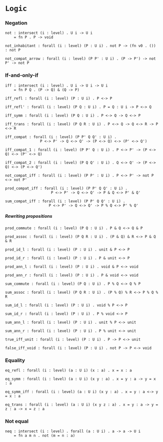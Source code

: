 # `Logic`

### Negation

    not : intersect (i : level) . U i -> U i
        = fn P . P -> void

    not_inhabitant : forall (i : level) (P : U i) . not P -> (fn v0 . ()) : not P

    not_compat_arrow : forall (i : level) (P P' : U i) . (P -> P') -> not P' -> not P


### If-and-only-if

    iff : intersect (i : level) . U i -> U i -> U i
        = fn P Q . (P -> Q) & (Q -> P)

    iff_refl : forall (i : level) (P : U i) . P <-> P

    iff_refl' : forall (i : level) (P Q : U i) . P = Q : U i -> P <-> Q

    iff_symm : forall (i : level) (P Q : U i) . P <-> Q -> Q <-> P

    iff_trans : forall (i : level) (P Q R : U i) . P <-> Q -> Q <-> R -> P <-> R

    iff_compat : forall (i : level) (P P' Q Q' : U i) .
                    P <-> P' -> Q <-> Q' -> (P <-> Q) <-> (P' <-> Q')

    iff_compat_1 : forall (i : level) (P P' Q : U i) . P <-> P' -> (P <-> Q) <-> (P' <-> Q)

    iff_compat_2 : forall (i : level) (P Q Q' : U i) . Q <-> Q' -> (P <-> Q) <-> (P <-> Q')

    not_compat_iff : forall (i : level) (P P' : U i) . P <-> P' -> not P <-> not P'

    prod_compat_iff : forall (i : level) (P P' Q Q' : U i) .
                         P <-> P' -> Q <-> Q' -> P & Q <-> P' & Q'

    sum_compat_iff : forall (i : level) (P P' Q Q' : U i) .
                        P <-> P' -> Q <-> Q' -> P % Q <-> P' % Q'


##### Rewriting propositions

    prod_commute : forall (i : level) (P Q : U i) . P & Q <-> Q & P

    prod_assoc : forall (i : level) (P Q R : U i) . (P & Q) & R <-> P & Q & R

    prod_id_l : forall (i : level) (P : U i) . unit & P <-> P

    prod_id_r : forall (i : level) (P : U i) . P & unit <-> P

    prod_ann_l : forall (i : level) (P : U i) . void & P <-> void

    prod_ann_r : forall (i : level) (P : U i) . P & void <-> void

    sum_commute : forall (i : level) (P Q : U i) . P % Q <-> Q % P

    sum_assoc : forall (i : level) (P Q R : U i) . (P % Q) % R <-> P % Q % R

    sum_id_l : forall (i : level) (P : U i) . void % P <-> P

    sum_id_r : forall (i : level) (P : U i) . P % void <-> P

    sum_ann_l : forall (i : level) (P : U i) . unit % P <-> unit

    sum_ann_r : forall (i : level) (P : U i) . P % unit <-> unit

    true_iff_unit : forall (i : level) (P : U i) . P -> P <-> unit

    false_iff_void : forall (i : level) (P : U i) . not P -> P <-> void


### Equality

    eq_refl : forall (i : level) (a : U i) (x : a) . x = x : a

    eq_symm : forall (i : level) (a : U i) (x y : a) . x = y : a -> y = x : a

    eq_symm_iff : forall (i : level) (a : U i) (x y : a) . x = y : a <-> y = x : a

    eq_trans : forall (i : level) (a : U i) (x y z : a) . x = y : a -> y = z : a -> x = z : a


### Not equal

    neq : intersect (i : level) . forall (a : U i) . a -> a -> U i
        = fn a m n . not (m = n : a)
